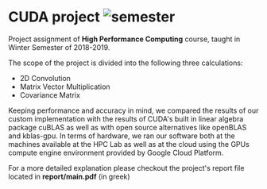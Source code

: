 # CUDA project ![semester](https://img.shields.io/badge/Winter%20Semester-2018--2019-green.svg)

Project assignment of **High Performance Computing** course, taught in Winter Semester of 2018-2019.

The scope of the project is divided into the following three calculations:
- 2D Convolution
- Matrix Vector Multiplication
- Covariance Matrix

Keeping performance and accuracy in mind, we compared the results of our custom implementation with the results of CUDA's built in linear algebra package cuBLAS as well as with open source alternatives like openBLAS and kblas-gpu. In terms of hardware, we ran our software both at the machines available at the HPC Lab as well as at the cloud using the GPUs compute engine environment provided by Google Cloud Platform.

For a more detailed explanation please checkout the project's report file located in **report/main.pdf** (in greek)
